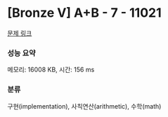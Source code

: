 # [Bronze V] A+B - 7 - 11021 

[문제 링크](https://www.acmicpc.net/problem/11021) 

### 성능 요약

메모리: 16008 KB, 시간: 156 ms

### 분류

구현(implementation), 사칙연산(arithmetic), 수학(math)

